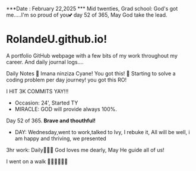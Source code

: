 ***Date : February 22,2025 *** Mid twenties, Grad school: God's got me.....I'm so proud of you💕 day 52 of 365, May God take the lead.
# RolandeU.github.io!

A portfolio GitHub webpage with a few bits of my work throughout my career. And daily journal logs....


Daily Notes
💚 Imana ninziza Cyane! You got this!
💚 Starting to solve a coding problem per day journey! you got this RO!

I HIT 3K COMMITS YAY!!!

- Occasion: 24', Started TY 
- MIRACLE: GOD will provide always 100%.

Day 52 of 365. **Brave and thouthful!** 
- DAY: Wednesday,went to work,talked to Ivy, I rebuke it, All will be well, i am happy and thriving, we presented

3hr work: Daily💚💚💚
God loves me dearly, May He guide all of  us!


I went on a walk 💚💚💚💚💚💚
